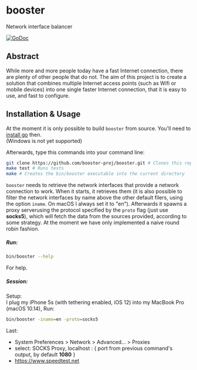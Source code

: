 # booster
Network interface balancer

[![GoDoc](https://godoc.org/github.com/booster-proj/booster?status.svg)](https://godoc.org/github.com/booster-proj/booster)

## Abstract
While more and more people today have a fast Internet connection, there are plenty of other people that do not. The aim of this project is to create a solution that combines multiple Internet access points (such as Wifi or mobile devices) into one single faster Internet connection, that it is easy to use, and fast to configure.

## Installation & Usage
At the moment it is only possible to build `booster` from source. You'll need to [install go](https://golang.org/doc/install) then.  
(Windows is not yet supported)
  
Afterwards, type this commands into your command line:  
``` bash
git clone https://github.com/booster-proj/booster.git # Clones this repository into your current directory
make test # Runs tests
make # Creates the bin/booster executable into the current directory
```   

`booster` needs to retrieve the network interfaces that provide a network connection to work. When it starts, it retrieves them (it is also possible to filter the network interfaces by name above the other default filers, using the option `iname`. On macOS I always set it to "en"). Afterwards it spawns a proxy serverusing the protocol specified by the `proto` flag (just use **socks5**), which will fetch the data from the sources provided, according to some strategy. At the moment we have only implemented a naive round robin fashion.  
  
##### Run:
``` bash
bin/booster --help
```   
For help.  
##### Session:
Setup:  
I plug my iPhone 5s (with tethering enabled, iOS 12) into my MacBook Pro (macOS 10.14),
Run:
``` bash
bin/booster -iname=en -proto=socks5
```   
Last:  
 - System Preferences > Network > Advanced... > Proxies  
 - select: SOCKS Proxy, localhost : { port from previous command's output, by default **1080** }   
 - https://www.speedtest.net 

